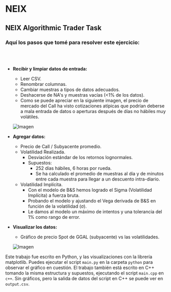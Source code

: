 # NEIX
## NEIX Algorithmic Trader Task

### Aquí los pasos que tomé para resolver este ejercicio:
<br /><br />
- **Recibir y limpiar datos de entrada:**
  - Leer CSV.
  - Renombrar columnas.
  - Cambiar muestras a tipos de datos adecuados.
  - Deshacerse de NA's y muestras vacías (<1% de los datos).
  - Como se puede apreciar en la siguiente imagen, el precio de mercado del Call ha visto cotizaciones atípicas que podrían deberse a mala entrada de datos o aperturas después de días no hábiles muy volátiles.

  ![Imagen](URL_DE_LA_IMAGEN)

- **Agregar datos:**
  - Precio de Call / Subyacente promedio.
  - Volatilidad Realizada.
    - Desviación estándar de los retornos lognormales.
    - Supuestos:
      - 252 días hábiles, 6 horas por rueda.
      - Se ha calculado el promedio de muestras al día y de minutos entre cada muestra para llegar a un descuento intra-diario.
  - Volatilidad Implícita.
    - Con el modelo de B&S hemos logrado el Sigma (Volatilidad Implícita) a fuerza bruta.
    - Probando el modelo y ajustando el Vega derivada de B&S en función de la volatilidad (σ).
    - Le damos al modelo un máximo de intentos y una tolerancia del 1% como rango de error.

- **Visualizar los datos:**
  - Gráfico de precio Spot de GGAL (subyacente) vs las volatilidades.

  ![Imagen](URL_DE_LA_IMAGEN)

Este trabajo fue escrito en Python, y las visualizaciones con la librería matplotlib. Puedes ejecutar el script `main.py` en la carpeta `python` para observar el gráfico en cuestión. El trabajo también está escrito en C++ tomando la misma estructura y supuestos, ejecutando el script `main.cpp` en `c++`. Sin gráficos, pero la salida de datos del script en C++ se puede ver en `output.csv`.
